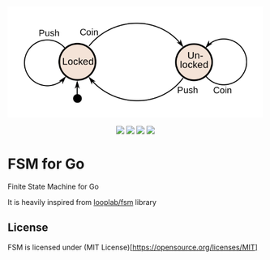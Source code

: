 <!-- LOGO -->
<p align="center">
  <img src="assets/fsm.png" style="background-color:white;"/>
</p>

<p align="center">
  <img src="https://img.shields.io/github/release/snapp-incubator/fsm.svg?style=for-the-badge">
  <img src="https://img.shields.io/codecov/c/gh/snapp-incubator/fsm?logo=codecov&style=for-the-badge">
  <img src="https://img.shields.io/github/license/snapp-incubator/fsm?style=for-the-badge">
  <img src="https://img.shields.io/github/stars/snapp-incubator/fsm?style=for-the-badge">
</p>


# FSM for Go

Finite State Machine for Go

It is heavily inspired from [looplab/fsm](https://github.com/looplab/fsm) library

## License

FSM is licensed under (MIT License)[https://opensource.org/licenses/MIT]
